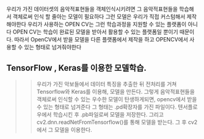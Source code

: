 우리가 가진 데이터셋의 음악적표현들을 객체인식시키려면
그 음악적표현들을 학습해서 객체로써 인식 할 줄아는
모델이 필요하다
그런 모델은 우리가 직접 커스텀해서 제작해야한다
우리가 사용하는 OPEN CV는 그런 학습과정을 지원할 수 있는 플랫폼이 아니다
OPEN CV는 학습이 완료된 모델을 받아서 활용할 수 있는 플랫폼일 뿐이기 때문이다.
따라서 OpenCV에서 받을 모델을 다른 플랫폼에서 제작을 하고 OPENCV에서 사용할 수 있는 형태로 넘겨줘야한다

## TensorFlow , Keras를 이용한 모델학습.
>> 우리가 가진 악보들에서 데이터 특징을 추출한 뒤 전처리를 거쳐 Tensorflow와 Keras를 이용해, 모델을 만든다.
>> 그렇게 음악적표현들을 객체로써 인식할 수 있는 우수한 모델이 탄생하게되면, opencv에서 받을 수 있는 형태로 넘겨준다
>> 그 형태는 .pd확장자를 가진 파일이다.
>> 텐서플로우에서 학습시킨 후 .pb파일로써 모델을 저장한다.
>> 그리고 cv2.dnn.readNetFromTensorflow()를 통해 모델을 받는다.
>> 그 후 cv2에서 그 모델을 이용한다.
